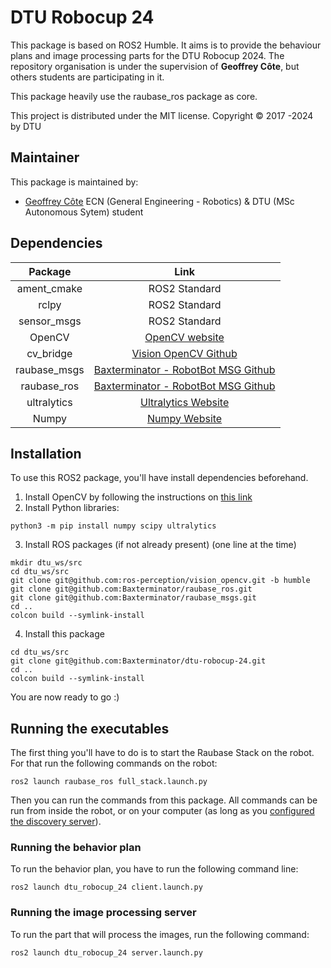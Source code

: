 # DTU Robocup 24

This package is based on ROS2 Humble. It aims is to provide the behaviour plans and image processing parts for the DTU Robocup 2024.
The repository organisation is under the supervision of **Geoffrey Côte**, but others students are participating in it.

This package heavily use the raubase_ros package as core.

This project is distributed under the MIT license.
Copyright © 2017 -2024 by DTU 

## Maintainer

This package is maintained by:

  - [Geoffrey Côte](https://github.com/Meltwin) ECN (General Engineering - Robotics) & DTU (MSc Autonomous Sytem) student 
  
## Dependencies

|   Package    |                                         Link                                         |
| :----------: | :----------------------------------------------------------------------------------: |
| ament_cmake  |                                    ROS2 Standard                                     |
|    rclpy     |                                    ROS2 Standard                                     |
| sensor_msgs  |                                    ROS2 Standard                                     |
|    OpenCV    |                    [OpenCV website](https://opencv.org/releases/)                    |
|  cv_bridge   |       [Vision OpenCV Github](https://github.com/ros-perception/vision_opencv)        |
| raubase_msgs | [Baxterminator - RobotBot MSG Github](https://github.com/Baxterminator/raubase_msgs) |
| raubase_ros  | [Baxterminator - RobotBot MSG Github](https://github.com/Baxterminator/raubase_ros)  |
| ultralytics  |          [Ultralytics Website](https://docs.ultralytics.com/fr/quickstart/)          |
|    Numpy     |                         [Numpy Website](https://numpy.org/)                          |

## Installation

To use this ROS2 package, you'll have install dependencies beforehand.

1. Install OpenCV by following the instructions on [this link](https://opencv.org/get-started/)
2. Install Python libraries:
```shell
python3 -m pip install numpy scipy ultralytics
```
3. Install ROS packages (if not already present) (one line at the time)
```shell
mkdir dtu_ws/src
cd dtu_ws/src
git clone git@github.com:ros-perception/vision_opencv.git -b humble
git clone git@github.com:Baxterminator/raubase_ros.git
git clone git@github.com:Baxterminator/raubase_msgs.git
cd ..
colcon build --symlink-install
```
4. Install this package
```shell
cd dtu_ws/src
git clone git@github.com:Baxterminator/dtu-robocup-24.git
cd ..
colcon build --symlink-install
```

You are now ready to go :)

## Running the executables

The first thing you'll have to do is to start the Raubase Stack on the robot. For that run the following commands on the robot:

```shell
ros2 launch raubase_ros full_stack.launch.py
```

Then you can run the commands from this package. All commands can be run from inside the robot, or on your computer (as long as you [configured the discovery server](https://baxterminator.github.io/raubase_ros/installation/multicast/)).

### Running the behavior plan

To run the behavior plan, you have to run the following command line:

```shell
ros2 launch dtu_robocup_24 client.launch.py
```

### Running the image processing server

To run the part that will process the images, run the following command:

```shell
ros2 launch dtu_robocup_24 server.launch.py
```